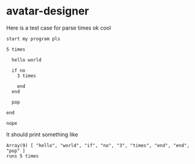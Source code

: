 # avatar-designer

Here is a test case for parse times ok cool
```
start my program pls

5 times

  hello world

  if no
    3 times

    end
  end

  pop

end

nope
```

It should print something like
```
Array(9) [ "hello", "world", "if", "no", "3", "times", "end", "end", "pop" ]
runs 5 times
```

